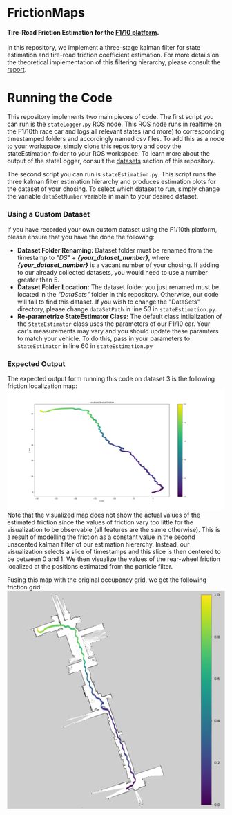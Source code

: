 # FrictionMaps
#### Tire-Road Friction Estimation for the [F1/10 platform](https://f1tenth.org/).
In this repository, we implement a three-stage kalman filter for state estimation and tire-road friction coefficient estimation. For more details on the theoretical implementation of this filtering hierarchy, please consult the [report](.Vehicle_State_Estimation_and_Friction_Grids.pdf).

# Running the Code
This repository implements two main pieces of code. The first script you can run is the `stateLogger.py` ROS node. This ROS node runs in realtime on the F1/10th race car and logs all relevant states (and more) to corresponding timestamped folders and accordingly named csv files. To add this as a node to your workspace, simply clone this repository and copy the stateEstimation folder to your ROS workspace. To learn more about the output of the stateLogger, consult the [datasets](./DataSets) section of this repository.

The second script you can run is `stateEstimation.py`. This script runs the three kalman filter estimation hierarchy and produces estimation plots for the dataset of your chosing. To select which dataset to run, simply change the variable `dataSetNumber` variable in main to your desired dataset. 

### Using a Custom Dataset
If you have recorded your own custom dataset using the F1/10th platform, please ensure that you have the done the following:
- **Dataset Folder Renaming:** Dataset folder must be renamed from the timestamp to _"DS"_ + ***{your_dataset_number}***, where ***{your_dataset_number}*** is a vacant number of your chosing. If adding to our already collected datasets, you would need to use a number greater than 5.
- **Dataset Folder Location:** The dataset folder you just renamed must be located in the _"DataSets"_ folder in this repository. Otherwise, our code will fail to find this dataset. If you wish to change the "DataSets" directory, please change `dataSetPath` in line 53 in `stateEstimation.py`.
- **Re-parametrize StateEstimator Class:** The default class intiialization of the ``StateEstimator`` class uses the parameters of our F1/10 car. Your car's measurements may vary and you should update these paramters to match your vehicle. To do this, pass in your parameters to ``StateEstimator`` in line 60 in ``stateEstimation.py``

### Expected Output
The expected output form running this code on dataset 3 is the following friction localization map:
![Friction Map](Report/d3map.png)
Note that the visualized map does not show the actual values of the estimated friction since the values of friction vary too little for the visualization to be observable (all features are the same otherwise). This is a result of modelling the friction as a constant value in the second unscented kalman filter of our estimation hierarchy. Instead, our visualization selects a slice of timestamps and this slice is then centered to be between 0 and 1. We then visualize the values of the rear-wheel friction localized at the positions estimated from the particle filter. 

Fusing this map with the original occupancy grid, we get the following friction grid:
![Friction Map](Report/FrictionMap.png)
